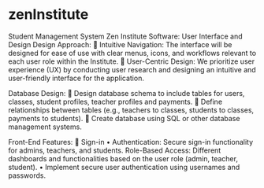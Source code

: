 # zenInstitute
Student Management System
Zen Institute Software: User Interface and Design
Design Approach:
 Intuitive Navigation: The interface will be designed for ease of use with clear menus,
icons, and workflows relevant to each user role within the Institute.
 User-Centric Design: We prioritize user experience (UX) by conducting user research
and designing an intuitive and user-friendly interface for the application.

Database Design:
 Design database schema to include tables for users, classes, student profiles, teacher
profiles and payments.
 Define relationships between tables (e.g., teachers to classes, students to classes,
payments to students).
 Create database using SQL or other database management systems.

Front-End Features:
 Sign-in
• Authentication: Secure sign-in functionality for admins, teachers, and students.
Role-Based Access: Different dashboards and functionalities based on the user
role (admin, teacher, student).
• Implement secure user authentication using usernames and passwords.
